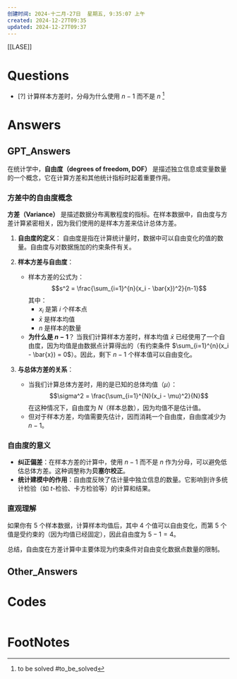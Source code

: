 ```yaml
---
创建时间: 2024-十二月-27日  星期五, 9:35:07 上午
created: 2024-12-27T09:35
updated: 2024-12-27T09:37
---
```

[[LASE]]

# Questions
- [?] 计算样本方差时，分母为什么使用 $n-1$ 而不是 $n$ [^1]

# Answers

## GPT_Answers

在统计学中，**自由度（degrees of freedom, DOF）** 是描述独立信息或变量数量的一个概念，它在计算方差和其他统计指标时起着重要作用。

### 方差中的自由度概念

**方差（Variance）** 是描述数据分布离散程度的指标。在样本数据中，自由度与方差计算紧密相关，因为我们使用的是样本方差来估计总体方差。

1. **自由度的定义**：
   自由度是指在计算统计量时，数据中可以自由变化的值的数量。自由度与对数据施加的约束条件有关。

2. **样本方差与自由度**：
   - 样本方差的公式为：
     $$s^2 = \frac{\sum_{i=1}^{n}(x_i - \bar{x})^2}{n-1}$$
     其中：
     - $x_i$ 是第 $i$ 个样本点
     - $\bar{x}$ 是样本均值
     - $n$ 是样本的数量
   - **为什么是 $n-1$**？
     当我们计算样本方差时，样本均值 $\bar{x}$ 已经使用了一个自由度，因为均值是由数据点计算得出的（有约束条件 $\sum_{i=1}^{n}(x_i - \bar{x}) = 0$）。因此，剩下 $n-1$ 个样本值可以自由变化。

3. **与总体方差的关系**：
   - 当我们计算总体方差时，用的是已知的总体均值（$\mu$）：
     $$\sigma^2 = \frac{\sum_{i=1}^{N}(x_i - \mu)^2}{N}$$
     在这种情况下，自由度为 $N$（样本总数），因为均值不是估计值。
   - 但对于样本方差，均值需要先估计，因而消耗一个自由度，自由度减少为 $n-1$。

### 自由度的意义
- **纠正偏差**：在样本方差的计算中，使用 $n-1$ 而不是 $n$ 作为分母，可以避免低估总体方差。这种调整称为**贝塞尔校正**。
- **统计建模中的作用**：自由度反映了估计量中独立信息的数量。它影响到许多统计检验（如 $t$-检验、卡方检验等）的计算和结果。

### 直观理解
如果你有 5 个样本数据，计算样本均值后，其中 4 个值可以自由变化，而第 5 个值是受约束的（因为均值已经固定），因此自由度为 $5-1=4$。

总结，自由度在方差计算中主要体现为约束条件对自由变化数据点数量的限制。
## Other_Answers


# Codes

```python

```


# FootNotes

[^1]: to be solved #to_be_solved 